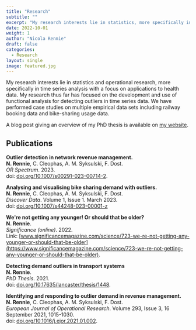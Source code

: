 ```yaml
---
title: "Research"
subtitle: ""
excerpt: "My research interests lie in statistics, more specifically in time series analysis, with a focus on applications to health data."
date: 2022-10-01
weight: 1
author: "Nicola Rennie"
draft: false
categories:
  - Research
layout: single
image: featured.jpg
---
```


My research interests lie in statistics and operational research, more specifically in time series analysis with a focus on applications to health data. My research thus far has focused on the development and use of functional analysis for detecting outliers in time series data. We have performed case studies on multiple empirical data sets including railway booking data and bike-sharing usage data.

A blog post giving an overview of my PhD thesis is available on [my website](https://nrennie.rbind.io/blog/2021-10-06-detecting-demand-outliers-in-transport-systems/).


## Publications

<!-- #### Publications -->

**Outlier detection in network revenue management.** <br>
**N. Rennie**, C. Cleophas, A. M. Syksulski, F. Dost. <br>
*OR Spectrum*. 2023. <br>
doi: [doi.org/10.1007/s00291-023-00714-2](https://doi.org/10.1007/s00291-023-00714-2).


**Analysing and visualising bike sharing demand with outliers.** <br>
**N. Rennie**, C. Cleophas, A. M. Syksulski, F. Dost. <br>
*Discover Data*. Volume 1, Issue 1. March 2023. <br>
doi: [doi.org/10.1007/s44248-023-00001-z](https://doi.org/10.1007/s44248-023-00001-z)


**We're not getting any younger! Or should that be older?** <br>
**N. Rennie**. <br>
*Significance (online)*. 2022. <br>
Link: [www.significancemagazine.com/science/723-we-re-not-getting-any-younger-or-should-that-be-older](https://www.significancemagazine.com/science/723-we-re-not-getting-any-younger-or-should-that-be-older).


**Detecting demand outliers in transport systems** <br>
**N. Rennie**. <br>
*PhD Thesis*. 2021. <br>
doi: [doi.org/10.17635/lancaster/thesis/1448](https://doi.org/10.17635/lancaster/thesis/1448).


**Identifying and responding to outlier demand in revenue management.** <br>
**N. Rennie**, C. Cleophas, A. M. Syksulski, F. Dost. <br>
*European Journal of Operational Research*. Volume 293, Issue 3, 16 September 2021, 1015-1030. <br>
doi: [doi.org/10.1016/j.ejor.2021.01.002](https://doi.org/10.1016/j.ejor.2021.01.002).


<!-- #### Working Papers -->





